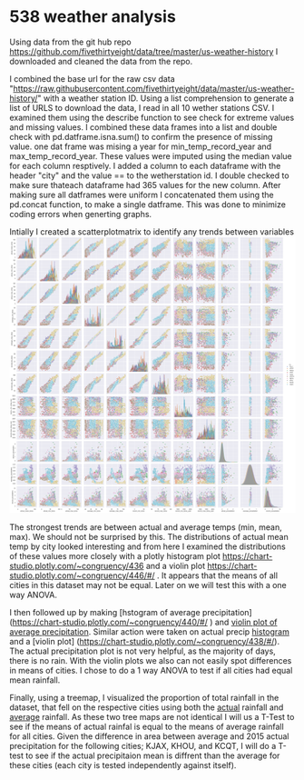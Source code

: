 # 538 weather analysis

Using data from the git hub repo https://github.com/fivethirtyeight/data/tree/master/us-weather-history
I downloaded and cleaned the data from the repo.

I combined the base url for the raw csv data "https://raw.githubusercontent.com/fivethirtyeight/data/master/us-weather-history/" with a weather station ID. Using a list comprehension to generate a list of URLS to download the data, I read in all 10 wether stations CSV. I examined them using the describe function to see check for extreme values and missing values. I combined these data frames into a list and double check with pd.datframe.isna.sum() to confirm the presence of missing value. one dat frame was mising a year for min_temp_record_year and max_temp_record_year. These values were imputed using the median value for each column resptively. I added a column to each dataframe with the header "city" and the value == to the wetherstation id. 
I double checked to make sure thateach dataframe had 365 values for the new column.  After making sure all datframes were uniform I concatenated them using the pd.concat function, to make a single datframe. This was done to minimize coding errors when generting graphs.

Intially I created a scatterplotmatrix to identify any trends between variables
![Scatterplot matrix](https://github.com/clayton-summitt/weather/blob/main/matrix.png)

The strongest trends are between actual and average temps (min, mean, max). We should not be surprised by this. The distributions of actual mean temp by city looked interesting and from here I examined the distributions of these values more closely with a plotly histogram plot https://chart-studio.plotly.com/~congruency/436 and a violin plot https://chart-studio.plotly.com/~congruency/446/#/ . It appears that the means of all cities in this dataset may not be equal. Later on we will test this with a one way ANOVA.

I then followed up by making [hstogram of average precipitation] (https://chart-studio.plotly.com/~congruency/440/#/ )  and [violin plot of average precipitation](https://chart-studio.plotly.com/~congruency/448/#/). Similar action were taken on actual precip [histogram](https://chart-studio.plotly.com/~congruency/450/#/) and a [violin plot]  (https://chart-studio.plotly.com/~congruency/438/#/). The actual precipitation plot is not very helpful, as the majority of days, there is no rain. With the violin plots we also can not easily spot differences in means of cities. I chose to do a 1 way ANOVA to test if all cities had equal mean rainfall. 

Finally, using a treemap, I visualized the proportion of total rainfall in the dataset, that fell on the respective cities using both the [actual](https://chart-studio.plotly.com/~congruency/444/#/) rainfall and [average](https://chart-studio.plotly.com/~congruency/442/#/) rainfall. As these two tree maps are not identical I will us a T-Test to see if the means of actual rainfal is equal to the means of average rainfall for all cities. Given the difference in area between average and 2015 actual precipitation for the following cities; KJAX, KHOU, and KCQT, I will do a T-test to see if the actual  precipitaion mean is diffrent than the average for these cities (each city is tested independently against itself). 
